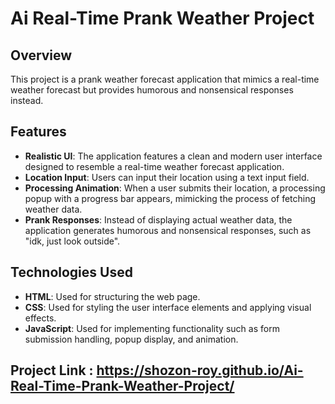 # Ai Real-Time Prank Weather Project

## Overview

This project is a prank weather forecast application that mimics a real-time weather forecast but provides humorous and nonsensical responses instead.

## Features

- **Realistic UI**: The application features a clean and modern user interface designed to resemble a real-time weather forecast application.
- **Location Input**: Users can input their location using a text input field.
- **Processing Animation**: When a user submits their location, a processing popup with a progress bar appears, mimicking the process of fetching weather data.
- **Prank Responses**: Instead of displaying actual weather data, the application generates humorous and nonsensical responses, such as "idk, just look outside".

## Technologies Used

- **HTML**: Used for structuring the web page.
- **CSS**: Used for styling the user interface elements and applying visual effects.
- **JavaScript**: Used for implementing functionality such as form submission handling, popup display, and animation.

## Project Link : https://shozon-roy.github.io/Ai-Real-Time-Prank-Weather-Project/
